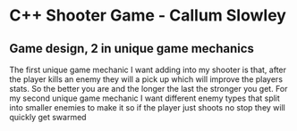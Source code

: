 # C++ Shooter Game - Callum Slowley
## Game design, 2 in unique game mechanics
The first unique game mechanic I want adding into my shooter is that, after the player kills an enemy they will a pick up which will improve the players stats. So the better you are and the longer the last the stronger you get.
For my second  unique game mechanic I want different enemy types that split into smaller enemies to make it so if the player just shoots no stop they will quickly get swarmed
